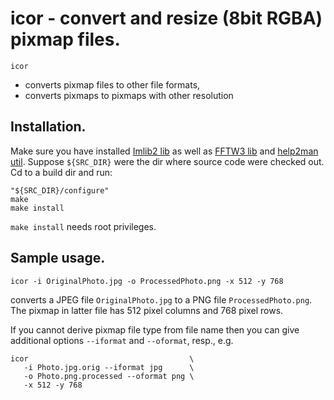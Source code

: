 # icor -  convert and resize (8bit RGBA) pixmap files.

`icor`
* converts pixmap files to other file formats,
* converts pixmaps to pixmaps with other resolution

## Installation.

Make sure you have installed [Imlib2 lib](https://docs.enlightenment.org/api/imlib2/html/) as well as [FFTW3 lib](http://www.fftw.org/) and [help2man util](https://www.gnu.org/software/help2man/).  Suppose `${SRC_DIR}` were the dir where source code were checked out.  Cd to a build dir and run:

	"${SRC_DIR}/configure"
	make
	make install

`make install` needs root privileges.

## Sample usage.

	icor -i OriginalPhoto.jpg -o ProcessedPhoto.png -x 512 -y 768

converts a JPEG file `OriginalPhoto.jpg` to a PNG file `ProcessedPhoto.png`.
The pixmap in latter file has 512 pixel columns and 768 pixel rows.

If you cannot derive pixmap file type from file name then you can give additional options `--iformat` and `--oformat`, resp., e.g.

	icor                                    \
	   -i Photo.jpg.orig --iformat jpg      \
	   -o Photo.png.processed --oformat png \
	   -x 512 -y 768

